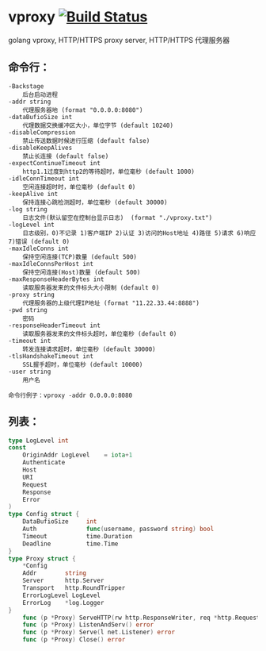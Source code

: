 # vproxy [![Build Status](https://travis-ci.org/456vv/vproxy.svg?branch=master)](https://travis-ci.org/456vv/vproxy)
golang vproxy, HTTP/HTTPS proxy server, HTTP/HTTPS 代理服务器

命令行：
-----------------------------------
    -Backstage
        后台启动进程
    -addr string
        代理服务器地 (format "0.0.0.0:8080")
    -dataBufioSize int
        代理数据交换缓冲区大小，单位字节 (default 10240)
    -disableCompression
        禁止传送数据时候进行压缩 (default false)
    -disableKeepAlives
        禁止长连接 (default false)
    -expectContinueTimeout int
        http1.1过度到http2的等待超时，单位毫秒 (default 1000)
    -idleConnTimeout int
        空闲连接超时时，单位毫秒 (default 0)
    -keepAlive int
        保持连接心跳检测超时，单位毫秒 (default 30000)
    -log string
        日志文件(默认留空在控制台显示日志)  (format "./vproxy.txt")
    -logLevel int
        日志级别，0)不记录 1)客户端IP 2)认证 3)访问的Host地址 4)路径 5)请求 6)响应 7)错误 (default 0)
    -maxIdleConns int
        保持空闲连接(TCP)数量 (default 500)
    -maxIdleConnsPerHost int
        保持空闲连接(Host)数量 (default 500)
    -maxResponseHeaderBytes int
        读取服务器发来的文件标头大小限制 (default 0)
    -proxy string
        代理服务器的上级代理IP地址 (format "11.22.33.44:8888")
    -pwd string
        密码
    -responseHeaderTimeout int
        读取服务器发来的文件标头超时，单位毫秒 (default 0)
    -timeout int
        转发连接请求超时，单位毫秒 (default 30000)
    -tlsHandshakeTimeout int
        SSL握手超时，单位毫秒 (default 10000)
    -user string
        用户名

    命令行例子：vproxy -addr 0.0.0.0:8080


列表：
-----------------------------------
```go
type LogLevel int                                                                // 日志级别
const
    OriginAddr LogLevel    = iota+1                                              // 客户端。
    Authenticate                                                                 // 认证
    Host                                                                         // 访问的Host地址
    URI                                                                          // 路径
    Request                                                                      // 请求
    Response                                                                     // 响应
    Error                                                                        // 错误
)
type Config struct {                                                     // 配置
    DataBufioSize     int                                                        // 缓冲区大小
    Auth              func(username, password string) bool                       // 认证
    Timeout           time.Duration                                              // 转发连接请求超时
    Deadline          time.Time                                                  // 转发连接请求超时
}
type Proxy struct {                                                      // 代理
    *Config                                                                      // 配置
    Addr        string                                                           // 代理IP地址
    Server      http.Server                                                      // 服务器
    Transport   http.RoundTripper                                                // 代理
    ErrorLogLevel LogLevel                                                       // 日志级别
    ErrorLog    *log.Logger                                                      // 日志
}
    func (p *Proxy) ServeHTTP(rw http.ResponseWriter, req *http.Request)         // 处理
    func (p *Proxy) ListenAndServ() error                                        // 监听
    func (p *Proxy) Serve(l net.Listener) error                                  // 监听
    func (p *Proxy) Close() error                                                // 关闭代理
```
